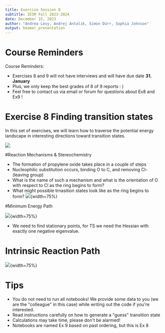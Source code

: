 ```yaml
---
title: Exercise Session 8
subtitle: IESM Fall 2023-2024
date: December 15, 2023
author: "Andrea Levy, Andrej Antalik, Simon Dürr, Sophia Johnson" 
output: beamer_presentation
---
```


# Course Reminders

Course Reminders:

* Exercises 8 and 9 will not have interviews and will have due date **31. January**
* Plus, we only keep the best grades of 8 of 9 reports : )
* Feel free to contact us via email or forum for questions about Ex8 and Ex9 !


# Exercise 8 Finding transition states
In this set of exercises, we will learn how to traverse the potential energy landscape in interesting directions toward transition states.

![](/data/iesm/img_slides/Ex9/learninggoals.png) 

#Reaction Mechanisms & Stereochemistry 
* The formation of propylene oxide takes place in a couple of steps
* Nucleophilic substitution occurs, binding O to C, and removing Cl- (leaving group)
* What is the name of such a mechanism and what is the orientation of O with respect to Cl as the ring begins to form?
* What might possible trnasition states look like as the ring begins to form?
![](/data/iesm/images/reaction_epoxide4.png){width=75%}

#Minimum Energy Path

![](/data/iesm/images/PES_extended.png){width=75%}

* We need to find stationary points, for TS we need the Hessian with exactly one negative eigenvalue. 

# Intrinsic Reaction Path

![](/data/iesm/images/miniumenergypath.png){width=75%}

# Tips
* You do not need to run all notebooks! We provide some data to you (we are the "colleague" in this case) while writing out the code if you're interested.
* Read instructions carefully on how to generate a "guess" transition state
* Calculations may take time, please don't be alarmed!
* Notebooks are named Ex 9 based on past ordering, but this is Ex 8


